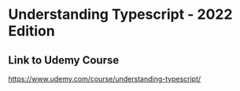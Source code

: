# Understanding Typescript - 2022 Edition

## Link to Udemy Course

https://www.udemy.com/course/understanding-typescript/
